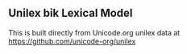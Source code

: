 Unilex bik Lexical Model
----------------------

This is built directly from Unicode.org unilex data at
https://github.com/unicode-org/unilex
